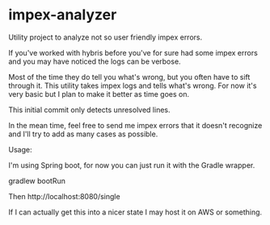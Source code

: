 # impex-analyzer
Utility project to analyze not so user friendly impex errors. 

If you've worked with hybris before you've for sure had some impex errors and you may have noticed the logs can be verbose. 

Most of the time they do tell you what's wrong, but you often have to sift through it. This utility takes impex logs and 
tells what's wrong. For now it's very basic but I plan to make it better as time goes on.

This initial commit only detects unresolved lines.

In the mean time, feel free to send me impex errors that it doesn't recognize and I'll try to add as many cases as possible.

Usage:

I'm using Spring boot, for now you can just run it with the Gradle wrapper.

gradlew bootRun

Then http://localhost:8080/single

If I can actually get this into a nicer state I may host it on AWS or something. 
